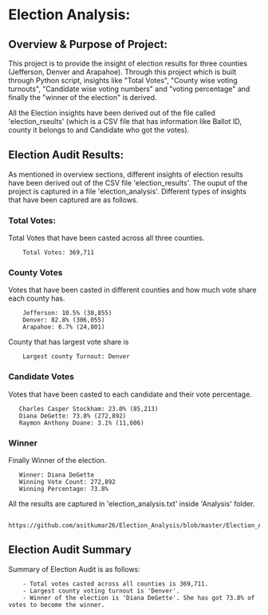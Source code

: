 # Election Analysis:

## Overview & Purpose of Project:
   
This project is to provide the insight of election results for three counties (Jefferson, Denver and Arapahoe). Through this project which is built through Python script, insights like "Total Votes", "County wise voting turnouts", "Candidate wise voting numbers" and "voting percentage" and finally the "winner of the election" is derived.

All the Election insights have been derived out of the file called 'election_rseults' (which is a CSV file that has information like Ballot ID, county it belongs to and Candidate who got the votes). 

## Election Audit Results:

As mentioned in overview sections, different insights of election results have been derived out of the CSV file 'election_results'. The ouput of the project is captured in a file 'election_analysis'. Different types of insights that have been captured are as follows.

### Total Votes:
Total Votes that have been casted across all three counties.

        Total Votes: 369,711

### County Votes
Votes that have been casted in different counties and how much vote share each county has. 

        Jefferson: 10.5% (38,855)
        Denver: 82.8% (306,055)
        Arapahoe: 6.7% (24,801)

County that has largest vote share is

        Largest county Turnout: Denver

### Candidate Votes
Votes that have been casted to each candidate and their vote percentage.

       Charles Casper Stockham: 23.0% (85,213)
       Diana DeGette: 73.8% (272,892)
       Raymon Anthony Doane: 3.1% (11,606)

### Winner
Finally Winner of the election. 

       Winner: Diana DeGette
       Winning Vote Count: 272,892
       Winning Percentage: 73.8%

All the results are captured in 'election_analysis.txt' inside 'Analysis' folder. 

        https://github.com/asitkumar26/Election_Analysis/blob/master/Election_Analysis_Challenge/Analysis/election_analysis.txt

## Election Audit Summary

Summary of Election Audit is as follows:

        - Total votes casted across all counties is 369,711.
        - Largest county voting turnout is 'Denver'.
        - Winner of the election is 'Diana DeGette'. She has got 73.8% of votes to become the winner.        

